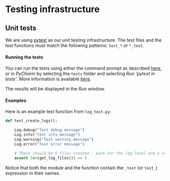 # Testing infrastructure

## Unit tests

We are using [pytest](https://docs.pytest.org/en/latest/contents.html) as our unit testing infrastructure. The test
files and the test functions must match the following patterns: `test_*` or `*_test`.

#### Running the tests

You can run the tests using either the command prompt as described
[here](https://docs.pytest.org/en/latest/usage.html#calling-pytest-through-python-m-pytest), or in *PyCharm* by
selecting the `tests` folder and selecting *Run 'pytest in tests'*. More information is available
[here](https://www.jetbrains.com/help/pycharm/pytest.html#run-pytest-test).

The results will be displayed in the *Run* window.

#### Examples

Here is an example test function from `log_test.py`:

```python
def test_create_logs():

    Log.debug("Test debug message")
    Log.info("Test info message")
    Log.warning("Test warning message")
    Log.error("Test error message")

    # There should be 5 files created - each for the log level and a verbose file for all levels combined
    assert len(get_log_files()) == 5
```

Notice that both the module and the function contain the `_test` (or `test_`) expression in their names.
